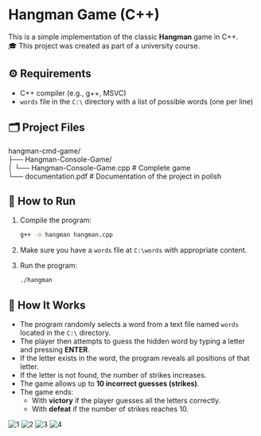 # Hangman Game (C++)

This is a simple implementation of the classic **Hangman** game in C++.  
🎓 This project was created as part of a university course.

## ⚙️ Requirements

- C++ compiler (e.g., g++, MSVC)
- `words` file in the `C:\` directory with a list of possible words (one per line)

## 🗂️ Project Files

hangman-cmd-game/  
├── Hangman-Console-Game/  
│ └── Hangman-Console-Game.cpp # Complete game  
└── documentation.pdf # Documentation of the project in polish

## 🚀 How to Run

1. Compile the program:
   ```bash
   g++ -o hangman hangman.cpp

2. Make sure you have a `words` file at `C:\words` with appropriate content.

3. Run the program:
   ```bash
   ./hangman

## 📝 How It Works
- The program randomly selects a word from a text file named `words` located in the `C:\` directory.
- The player then attempts to guess the hidden word by typing a letter and pressing **ENTER**.
- If the letter exists in the word, the program reveals all positions of that letter.
- If the letter is not found, the number of strikes increases.
- The game allows up to **10 incorrect guesses (strikes)**.
- The game ends:
  - With **victory** if the player guesses all the letters correctly.
  - With **defeat** if the number of strikes reaches 10.

![1](https://github.com/user-attachments/assets/05aa58bf-c74b-4f18-b9d7-40c1c0e17019)
![2](https://github.com/user-attachments/assets/3a086d33-348c-4ee2-8938-02dfcc91bde9)
![3](https://github.com/user-attachments/assets/0e4ed961-f2f6-4d96-8fe2-0c0779608144)
![4](https://github.com/user-attachments/assets/6b281853-fe2b-4f16-a667-2caddaef3279)
